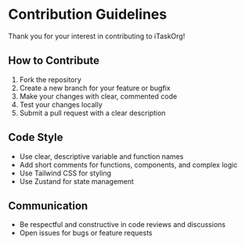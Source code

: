 # Contribution Guidelines

Thank you for your interest in contributing to iTaskOrg!

## How to Contribute
1. Fork the repository
2. Create a new branch for your feature or bugfix
3. Make your changes with clear, commented code
4. Test your changes locally
5. Submit a pull request with a clear description

## Code Style
- Use clear, descriptive variable and function names
- Add short comments for functions, components, and complex logic
- Use Tailwind CSS for styling
- Use Zustand for state management

## Communication
- Be respectful and constructive in code reviews and discussions
- Open issues for bugs or feature requests 